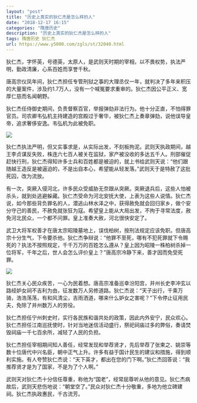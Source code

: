 ```yaml
---
layout: "post"
title: "历史上真实的狄仁杰是怎么样的人"
date: "2018-12-17 16:15"
categories: "隋唐历史"
description: "历史上真实的狄仁杰是怎么样的人"
tags: 隋唐历史 狄仁杰
url: https://www.y5000.com/zgls/st/32040.html
---
```






狄仁杰，字怀英，号德英，太原人，是武则天时期的宰相，以不畏权势，执法严明，勤政清廉，心系百姓而享誉千秋。

唐高宗仪凤年间，狄仁杰担任专管刑狱之事的大理丞仅一年，就判决了多年来积压的大量案件，涉及约1.7万人，没有一个喊冤要求重审的。狄仁杰因公平正义、宽厚仁慈而名闻朝野。

狄仁杰任侍御史期间，负责督察百官，举报弹劾非法行为。他十分正直，不怕得罪官员。司农卿韦弘机主持建造的宫殿过于奢华，被狄仁杰上奏章弹劾，说他误导皇帝，追求奢侈安逸。韦弘机为此被免职。

![](https://img.y5000.com/uploads/allimg/180814/8-1PQ4131416105.jpg)

狄仁杰执法严明，但又实事求是，从实际出发，不刻板拘泥。武则天执政期间，越王李贞谋反失败，株连六七百人被关在监狱，家产被没收的多达五千人。刑部催促赶快行刑，狄仁杰得知许多士兵和百姓都是被迫的，就上书给武则天说：“他们跟随越王造反是被逼迫的，不是出自本心，希望能从轻发落。”武则天于是特赦了这批死囚，改为流放。

有一次，突厥入侵河北，许多民众受威胁无奈跟从突厥。突厥退兵后，这些人怕被杀头，就到处逃避躲藏。狄仁杰受命为河北安抚大使，上表为这些人说情。狄仁杰说，如今那些背负罪名的人，潜逃山林水泽之中，获得赦免就会回归家乡，做个安分守己的善民，不赦免就张狂为寇。希望皇上能从大局出发，不拘于寻常法度，赦免河北民众，一个都不问罪。皇上准奏大赦，河北很快安定了。

武卫大将军权善才在唐太宗昭陵墓地上，误伐柏树，按刑法规定应该免职。但唐高宗十分生气，下令要杀他。狄仁杰争辩说：“他罪不至死，哪有不犯死罪就下令赐死的？执法不按照规定，千千万万的百姓怎么遵从？皇上因为昭陵一株柏树杀掉一位将军，千年之后，世人会怎么评价皇上？”唐高宗冷静下来，善才因而免受死罪。

![](https://img.y5000.com/uploads/allimg/180814/8-1PQ4131430555.jpg)

狄仁杰关心民众疾苦，一心为民着想。唐高宗准备巡幸汾阳宫，并州长史李冲玄以路经妒女祠不吉利为由，征发数万人另修道路。狄仁杰说：“天子出行，千乘万骑，浩浩荡荡，有和风清尘，吉雨洒道，哪来什么妒女之害呢？”下令停止征用民夫，免除了并州数万人的劳役。

狄仁杰担任宁州刺史时，实行各民族和谐共处的政策，因此内外安宁，民众欢心。狄仁杰担任江南巡抚使时，针对当地迷信活动盛行，祭祀祠庙过多的弊俗，奏请焚毁祠庙一千七百余所，减轻了人民的负担。

狄仁杰担任宰相期间知人善任，经常发现和举荐贤才，先后举荐了张柬之、姚崇等数十位唐代中兴名臣，朝中正气上升。许多有益于国计民生的建议和措施，得到顺利实施。有人夸赞狄仁杰说：“天下英才，都出在您的门下啊。”狄仁杰回答说：“我推荐贤才是为了国家，不是为了个人啊。”

武则天对狄仁杰十分信任尊重，称他为“国老”，经常屈尊听从他的意见。狄仁杰病故后，武则天悲伤地说：“朝堂空了。”民众对狄仁杰十分敬重，多地为他立碑建祠。狄仁杰执政惠民，千古流芳。
